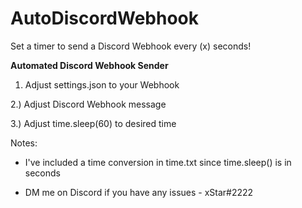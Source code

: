 # AutoDiscordWebhook
Set a timer to send a Discord Webhook every (x) seconds!


**Automated Discord Webhook Sender**

1) Adjust settings.json to your Webhook

2.) Adjust Discord Webhook message

3.) Adjust time.sleep(60) to desired time

Notes:

* I've included a time conversion in time.txt since time.sleep() is in seconds

* DM me on Discord if you have any issues - xStar#2222
